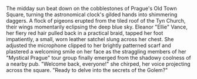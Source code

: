 The midday sun beat down on the cobblestones of Prague's Old Town Square, turning the astronomical clock's gilded hands into shimmering daggers.  A flock of pigeons erupted from the tiled roof of the Tyn Church, their wings momentarily eclipsing the deep blue sky.  Eleanor "Ellie" Vance, her fiery red hair pulled back in a practical braid, tapped her foot impatiently, a small, worn leather satchel slung across her chest.  She adjusted the microphone clipped to her brightly patterned scarf and plastered a welcoming smile on her face as the straggling members of her "Mystical Prague" tour group finally emerged from the shadowy coolness of a nearby pub.  "Welcome back, everyone!" she chirped, her voice projecting across the square. "Ready to delve into the secrets of the Golem?"
